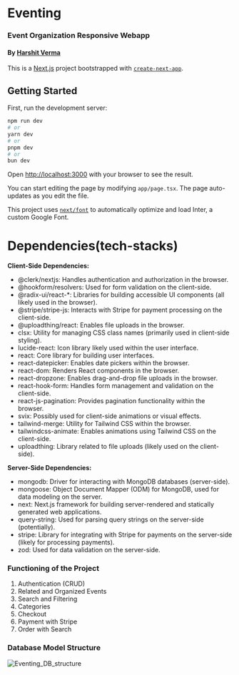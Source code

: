 
# Eventing
### Event Organization Responsive Webapp
#### By **[Harshit Verma](https://github.com/harshit7905)**
This is a [Next.js](https://nextjs.org/) project bootstrapped with [`create-next-app`](https://github.com/vercel/next.js/tree/canary/packages/create-next-app).

## Getting Started

First, run the development server:

```bash
npm run dev
# or
yarn dev
# or
pnpm dev
# or
bun dev
```

Open [http://localhost:3000](http://localhost:3000) with your browser to see the result.

You can start editing the page by modifying `app/page.tsx`. The page auto-updates as you edit the file.

This project uses [`next/font`](https://nextjs.org/docs/basic-features/font-optimization) to automatically optimize and load Inter, a custom Google Font.


# Dependencies(tech-stacks)
****Client-Side Dependencies:****

* @clerk/nextjs: Handles authentication and authorization in the browser.
* @hookform/resolvers: Used for form validation on the client-side.
* @radix-ui/react-*: Libraries for building accessible UI components (all likely used in the browser).
* @stripe/stripe-js: Interacts with Stripe for payment processing on the client-side.
* @uploadthing/react: Enables file uploads in the browser.
* clsx: Utility for managing CSS class names (primarily used in client-side styling).
* lucide-react: Icon library likely used within the user interface.
* react: Core library for building user interfaces.
* react-datepicker: Enables date pickers within the browser.
* react-dom: Renders React components in the browser.
* react-dropzone: Enables drag-and-drop file uploads in the browser.
* react-hook-form: Handles form management and validation on the client-side.
* react-js-pagination: Provides pagination functionality within the browser.
* svix: Possibly used for client-side animations or visual effects.
* tailwind-merge: Utility for Tailwind CSS within the browser.
* tailwindcss-animate: Enables animations using Tailwind CSS on the client-side.
* uploadthing: Library related to file uploads (likely used on the client-side).

****Server-Side Dependencies:****

* mongodb: Driver for interacting with MongoDB databases (server-side).
* mongoose: Object Document Mapper (ODM) for MongoDB, used for data modeling on the server.
* next: Next.js framework for building server-rendered and statically generated web applications.
* query-string: Used for parsing query strings on the server-side (potentially).
* stripe: Library for integrating with Stripe for payments on the server-side (likely for processing payments).
* zod: Used for data validation on the server-side.

### Functioning of the Project
1. Authentication (CRUD)
2. Related and Organized Events
3. Search and Filtering
4. Categories
5. Checkout
6. Payment with Stripe
7. Order with Search

### Database Model Structure

![Eventing_DB_structure](https://github.com/harshit7905/evently/assets/128207336/d86ed86d-9e40-4b0a-a381-d7c680dacb7f)
